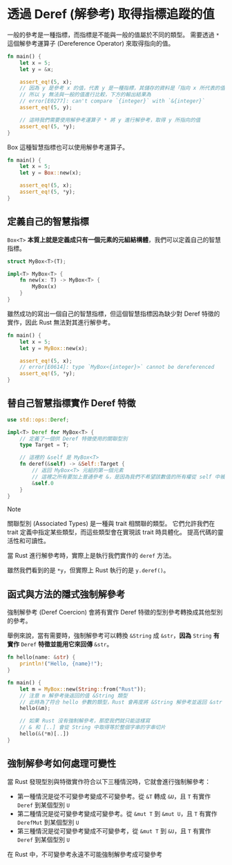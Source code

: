 # 透過 Deref (解參考) 取得指標追蹤的值

一般的參考是一種指標，而指標是不能與一般的值屬於不同的類型。
需要透過 `*` 這個解參考運算子 (Dereference Operator) 來取得指向的值。

```rust
fn main() {
    let x = 5;
    let y = &x;

    assert_eq!(5, x);
    // 因為 y 是參考 x 的值，代表 y 是一種指標，其儲存的資料是「指向 x 所代表的值」
    // 所以 y 無法與一般的值進行比較，下方的輸出結果為
    // error[E0277]: can't compare `{integer}` with `&{integer}`
    assert_eq!(5, y);

    // 這時我們需要使用解參考運算子 * 將 y 進行解參考，取得 y 所指向的值
    assert_eq!(5, *y);
}
```

Box 這種智慧指標也可以使用解參考運算子。

```rust
fn main() {
    let x = 5;
    let y = Box::new(x);

    assert_eq!(5, x);
    assert_eq!(5, *y);
}
```

## 定義自己的智慧指標

`Box<T>` **本質上就是定義成只有一個元素的元組結構體**，我們可以定義自己的智慧指標。

```rust
struct MyBox<T>(T);

impl<T> MyBox<T> {
    fn new(x: T) -> MyBox<T> {
        MyBox(x)
    }
}
```

雖然成功的寫出一個自己的智慧指標，但這個智慧指標因為缺少對 Deref 特徵的實作，因此 Rust 無法對其進行解參考。

```rust
fn main() {
    let x = 5;
    let y = MyBox::new(x);

    assert_eq!(5, x);
    // error[E0614]: type `MyBox<{integer}>` cannot be dereferenced
    assert_eq!(5, *y);
}
```

## 替自己智慧指標實作 Deref 特徵

```rust
use std::ops::Deref;

impl<T> Deref for MyBox<T> {
    // 定義了一個供 Deref 特徵使用的關聯型別
    type Target = T;

    // 這裡的 &self 是 MyBox<T>
    fn deref(&self) -> &Self::Target {
        // 返回 MyBox<T> 元組的第一個元素
        // 這裡之所有要加上普通參考 &，是因為我們不希望該數值的所有權從 self 中被移出
        &self.0
    }
}
```

> [!NOTE]
>
> 關聯型別 (Associated Types) 是一種與 trait 相關聯的類型。
> 它們允許我們在 trait 定義中指定某些類型，而這些類型會在實現該 trait 時具體化。
> 提高代碼的靈活性和可讀性。

當 Rust 進行解參考時，實際上是執行我們實作的 `deref` 方法。

雖然我們看到的是 `*y`，但實際上 Rust 執行的是 `y.deref()`。

## 函式與方法的隱式強制解參考

強制解參考 (Deref Coercion) 會將有實作 Deref 特徵的型別參考轉換成其他型別的參考。

舉例來說，當有需要時，強制解參考可以轉換 `&String` 成 `&str`，**因為** `String` **有實作** `Deref` **特徵並能用它來回傳** `&str`。

```rust
fn hello(name: &str) {
    println!("Hello, {name}!");
}

fn main() {
    let m = MyBox::new(String::from("Rust"));
    // 注意 m 解參考後返回的值 &String 類型
    // 此時為了符合 hello 參數的類型，Rust 會再度將 &String 解參考並返回 &str 類型
    hello(&m);

    // 如果 Rust 沒有強制解參考，那麼我們就只能這樣寫
    // & 和 [..] 會從 String 中取得等於整個字串的字串切片
    hello(&(*m)[..])
}
```

## 強制解參考如何處理可變性

當 Rust 發現型別與特徵實作符合以下三種情況時，它就會進行強制解參考：

- 第一種情況是從不可變參考變成不可變參考。從 `&T` 轉成 `&U`，且 `T` 有實作 `Deref` 到某個型別 `U`
- 第二種情況是從可變參考變成可變參考。從 `&mut T` 到 `&mut U`，且 `T` 有實作 `DerefMut` 到某個型別 `U`
- 第三種情況是從可變參考變成不可變參考，從 `&mut T` 到 `&U`，且 `T` 有實作 `Deref` 到某個型別 `U`

在 Rust 中，不可變參考永遠不可能強制解參考成可變參考

